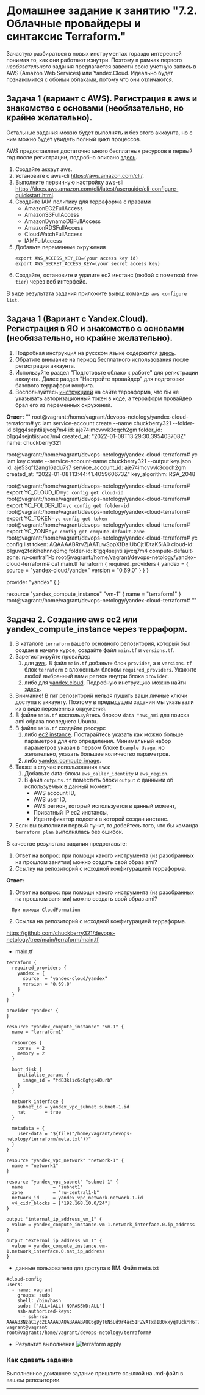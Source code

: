 # Домашнее задание к занятию "7.2. Облачные провайдеры и синтаксис Terraform."

Зачастую разбираться в новых инструментах гораздо интересней понимая то, как они работают изнутри. 
Поэтому в рамках первого *необязательного* задания предлагается завести свою учетную запись в AWS (Amazon Web Services) или Yandex.Cloud.
Идеально будет познакомится с обоими облаками, потому что они отличаются. 

## Задача 1 (вариант с AWS). Регистрация в aws и знакомство с основами (необязательно, но крайне желательно).

Остальные задания можно будет выполнять и без этого аккаунта, но с ним можно будет увидеть полный цикл процессов. 

AWS предоставляет достаточно много бесплатных ресурсов в первый год после регистрации, подробно описано [здесь](https://aws.amazon.com/free/).
1. Создайте аккаут aws.
1. Установите c aws-cli https://aws.amazon.com/cli/.
1. Выполните первичную настройку aws-sli https://docs.aws.amazon.com/cli/latest/userguide/cli-configure-quickstart.html.
1. Создайте IAM политику для терраформа c правами
    * AmazonEC2FullAccess
    * AmazonS3FullAccess
    * AmazonDynamoDBFullAccess
    * AmazonRDSFullAccess
    * CloudWatchFullAccess
    * IAMFullAccess
1. Добавьте переменные окружения 
    ```
    export AWS_ACCESS_KEY_ID=(your access key id)
    export AWS_SECRET_ACCESS_KEY=(your secret access key)
    ```
1. Создайте, остановите и удалите ec2 инстанс (любой с пометкой `free tier`) через веб интерфейс. 

В виде результата задания приложите вывод команды `aws configure list`.

## Задача 1 (Вариант с Yandex.Cloud). Регистрация в ЯО и знакомство с основами (необязательно, но крайне желательно).

1. Подробная инструкция на русском языке содержится [здесь](https://cloud.yandex.ru/docs/solutions/infrastructure-management/terraform-quickstart).
2. Обратите внимание на период бесплатного использования после регистрации аккаунта. 
3. Используйте раздел "Подготовьте облако к работе" для регистрации аккаунта. Далее раздел "Настройте провайдер" для подготовки
базового терраформ конфига.
4. Воспользуйтесь [инструкцией](https://registry.terraform.io/providers/yandex-cloud/yandex/latest/docs) на сайте терраформа, что бы 
не указывать авторизационный токен в коде, а терраформ провайдер брал его из переменных окружений.

  **Ответ:**
'''
root@vagrant:/home/vagrant/devops-netology/yandex-cloud-terraform# yc iam service-account create --name chuckberry321 --folder-id b1gq4sejntiisjvcq7m4
id: aje74imcvvvk3cqch2gm
folder_id: b1gq4sejntiisjvcq7m4
created_at: "2022-01-08T13:29:30.395403708Z"
name: chuckberry321

root@vagrant:/home/vagrant/devops-netology/yandex-cloud-terraform# yc iam key create --service-account-name chuckberry321 --output key.json
id: aje53qf12ang16adu7s7
service_account_id: aje74imcvvvk3cqch2gm
created_at: "2022-01-08T13:44:41.405960673Z"
key_algorithm: RSA_2048

root@vagrant:/home/vagrant/devops-netology/yandex-cloud-terraform# export YC_CLOUD_ID=`yc config get cloud-id`
root@vagrant:/home/vagrant/devops-netology/yandex-cloud-terraform# export YC_FOLDER_ID=`yc config get folder-id`
root@vagrant:/home/vagrant/devops-netology/yandex-cloud-terraform# export YC_TOKEN=`yc config get token`
root@vagrant:/home/vagrant/devops-netology/yandex-cloud-terraform# export YC_ZONE=`yc config get compute-default-zone`
root@vagrant:/home/vagrant/devops-netology/yandex-cloud-terraform# yc config list
token: AQAAAABRrvZjAATuwSppXfDalUbCjt1DtaK5iA0
cloud-id: b1guvq2fdi6hehnnq8mg
folder-id: b1gq4sejntiisjvcq7m4
compute-default-zone: ru-central1-b
root@vagrant:/home/vagrant/devops-netology/yandex-cloud-terraform# cat main.tf
 terraform {
  required_providers {
    yandex = {
      source  = "yandex-cloud/yandex"
      version = "0.69.0"
    }
  }
}

provider "yandex" {
}

resource "yandex_compute_instance" "vm-1" {
  name = "terraform1"
}
root@vagrant:/home/vagrant/devops-netology/yandex-cloud-terraform#
'''


## Задача 2. Создание aws ec2 или yandex_compute_instance через терраформ. 

1. В каталоге `terraform` вашего основного репозитория, который был создан в начале курсе, создайте файл `main.tf` и `versions.tf`.
2. Зарегистрируйте провайдер 
   1. для [aws](https://registry.terraform.io/providers/hashicorp/aws/latest/docs). В файл `main.tf` добавьте
   блок `provider`, а в `versions.tf` блок `terraform` с вложенным блоком `required_providers`. Укажите любой выбранный вами регион 
   внутри блока `provider`.
   2. либо для [yandex.cloud](https://registry.terraform.io/providers/yandex-cloud/yandex/latest/docs). Подробную инструкцию можно найти 
   [здесь](https://cloud.yandex.ru/docs/solutions/infrastructure-management/terraform-quickstart).
3. Внимание! В гит репозиторий нельзя пушить ваши личные ключи доступа к аккаунту. Поэтому в предыдущем задании мы указывали
их в виде переменных окружения. 
4. В файле `main.tf` воспользуйтесь блоком `data "aws_ami` для поиска ami образа последнего Ubuntu.  
5. В файле `main.tf` создайте рессурс 
   1. либо [ec2 instance](https://registry.terraform.io/providers/hashicorp/aws/latest/docs/resources/instance).
   Постарайтесь указать как можно больше параметров для его определения. Минимальный набор параметров указан в первом блоке 
   `Example Usage`, но желательно, указать большее количество параметров.
   2. либо [yandex_compute_image](https://registry.terraform.io/providers/yandex-cloud/yandex/latest/docs/resources/compute_image).
6. Также в случае использования aws:
   1. Добавьте data-блоки `aws_caller_identity` и `aws_region`.
   2. В файл `outputs.tf` поместить блоки `output` с данными об используемых в данный момент: 
       * AWS account ID,
       * AWS user ID,
       * AWS регион, который используется в данный момент, 
       * Приватный IP ec2 инстансы,
       * Идентификатор подсети в которой создан инстанс.  
7. Если вы выполнили первый пункт, то добейтесь того, что бы команда `terraform plan` выполнялась без ошибок. 


В качестве результата задания предоставьте:
1. Ответ на вопрос: при помощи какого инструмента (из разобранных на прошлом занятии) можно создать свой образ ami?
1. Ссылку на репозиторий с исходной конфигурацией терраформа.  

  **Ответ:**
1. Ответ на вопрос: при помощи какого инструмента (из разобранных на прошлом занятии) можно создать свой образ ami?
```
  При помощи CloudFormation
```

2. Ссылка на репозиторий с исходной конфигурацией терраформа.

  <https://github.com/chuckberry321/devops-netology/tree/main/terraform/main.tf>

- main.tf 
```
terraform {
  required_providers {
    yandex = {
      source  = "yandex-cloud/yandex"
      version = "0.69.0"
    }
  }
}

provider "yandex" {
}

resource "yandex_compute_instance" "vm-1" {
  name = "terraform1"

  resources {
    cores  = 2
    memory = 2
  }

  boot_disk {
    initialize_params {
      image_id = "fd83klic6c8gfgi40urb"
    }
  }

  network_interface {
    subnet_id = yandex_vpc_subnet.subnet-1.id
    nat       = true
  }

  metadata = {
    user-data = "${file("/home/vagrant/devops-netology/terraform/meta.txt")}"
  }
}

resource "yandex_vpc_network" "network-1" {
  name = "network1"
}

resource "yandex_vpc_subnet" "subnet-1" {
  name           = "subnet1"
  zone           = "ru-central1-b"
  network_id     = yandex_vpc_network.network-1.id
  v4_cidr_blocks = ["192.168.10.0/24"]
}

output "internal_ip_address_vm_1" {
  value = yandex_compute_instance.vm-1.network_interface.0.ip_address
}

output "external_ip_address_vm_1" {
  value = yandex_compute_instance.vm-1.network_interface.0.nat_ip_address
}
```

- данные пользователя для доступа к ВМ. Файл meta.txt
```
#cloud-config
users:
  - name: vagrant
    groups: sudo
    shell: /bin/bash
    sudo: ['ALL=(ALL) NOPASSWD:ALL']
    ssh-authorized-keys:
      - ssh-rsa AAAAB3NzaC1yc2EAAAADAQABAAABAQC6gDyT6NsUd9r4ac51FZvATxaIB0xxyqTUckMH6T7D0yibU7uWYbQ/8IJr1ildqHrY/eGWgiwSjgsCqVO7g1hc8CT7SJOiQgezElEhqbaA8dqzwxPQ/pjc+lWq59vrVgZwnRLFPMkgSIFsD84/gr7PDElrUGmGVZD8g39UMJaWlyizzOWlcEErxMWuN3shWcuqgoN0b0DonyqnSoNjLEme5RQEbZP2PVT5pjijY1xR2hf3nxXE7d0JS8u/mw08o35NxvU3UjYMchAak2hEa7+0/8xDPtU/1PooQE5DSINUqk0gzYD9NohYPMACDkthBU+lBMU0CUPo7bK0Q+kKBUXL vagrant@vagrant
root@vagrant:/home/vagrant/devops-netology/terraform#
```

- Результат выполнения ![terraform apply](https://github.com/chuckberry321/devops-netology/blob/main/virt-homeworks/07-terraform-02-syntax/screenshot.png)


### Как cдавать задание

Выполненное домашнее задание пришлите ссылкой на .md-файл в вашем репозитории.

---

